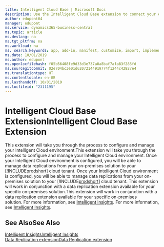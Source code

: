 ```yaml
---
title: Intelligent Cloud Base | Microsoft Docs
description: Use the Intelligent Cloud Base extension to connect your on-premises solution with Business Central online.
author: edupont04
manager: edupont
ms.service: dynamics365-business-central
ms.topic: article
ms.devlang: na
ms.tgt_pltfrm: na
ms.workload: na
ms. search.keywords: app, add-in, manifest, customize, import, implement
ms.date: 10/01/2019
ms.author: edupont
ms.openlocfilehash: f05b56408fe9d33d3e737a0a8baf7afa83f285fd
ms.sourcegitcommit: 02e704bc3e01d62072144919774f1244c42827e4
ms.translationtype: HT
ms.contentlocale: en-GB
ms.lasthandoff: 10/01/2019
ms.locfileid: "2311195"
---
```

# <a name="intelligent-cloud-base-extension"></a><span data-ttu-id="8037c-103">Intelligent Cloud Base Extension</span><span class="sxs-lookup"><span data-stu-id="8037c-103">Intelligent Cloud Base Extension</span></span>

<span data-ttu-id="8037c-104">This extension will take you through the process to configure and manage your Intelligent Cloud environment.</span><span class="sxs-lookup"><span data-stu-id="8037c-104">This extension will take you through the process to configure and manage your Intelligent Cloud environment.</span></span><span data-ttu-id="8037c-105"> Once your Intelligent Cloud environment is configured, you will be able to manage data replications from your on-premises solution to your [!INCLUDE[prodshort](includes/prodshort.md)] cloud tenant.</span><span class="sxs-lookup"><span data-stu-id="8037c-105"> Once your Intelligent Cloud environment is configured, you will be able to manage data replications from your on-premises solution to your [!INCLUDE[prodshort](includes/prodshort.md)] cloud tenant.</span></span> <span data-ttu-id="8037c-106">This extension will work in conjunction with a data replication extension available for your specific on-premises solution.</span><span class="sxs-lookup"><span data-stu-id="8037c-106">This extension will work in conjunction with a data replication extension available for your specific on-premises solution.</span></span><span data-ttu-id="8037c-107"> For more information, see [Intelligent Insights](about-intelligent-cloud.md).</span><span class="sxs-lookup"><span data-stu-id="8037c-107"> For more information, see [Intelligent Insights](about-intelligent-cloud.md).</span></span>  

## <a name="see-also"></a><span data-ttu-id="8037c-108">See Also</span><span class="sxs-lookup"><span data-stu-id="8037c-108">See Also</span></span>

[<span data-ttu-id="8037c-109">Intelligent Insights</span><span class="sxs-lookup"><span data-stu-id="8037c-109">Intelligent Insights</span></span>](about-intelligent-cloud.md)  
[<span data-ttu-id="8037c-110">Data Replication extension</span><span class="sxs-lookup"><span data-stu-id="8037c-110">Data Replication extension</span></span>](ui-extensions-data-replication.md)  
